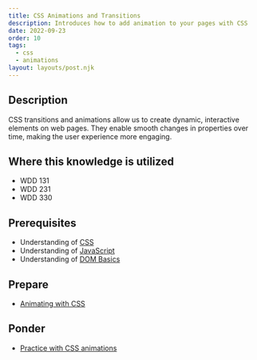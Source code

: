 ```yaml
---
title: CSS Animations and Transitions
description: Introduces how to add animation to your pages with CSS
date: 2022-09-23
order: 10
tags:
  - css
  - animations
layout: layouts/post.njk
---
```


## Description

CSS transitions and animations allow us to create dynamic, interactive elements on web pages. They enable smooth changes in properties over time, making the user experience more engaging.

## Where this knowledge is utilized

- WDD 131
- WDD 231
- WDD 330

## Prerequisites

- Understanding of [CSS](../css-intro)
- Understanding of [JavaScript](../../js/javascript-intro)
- Understanding of [DOM Basics](../../js/dom-basics/)

## Prepare

- [Animating with CSS](prepare1/)

## Ponder

- [Practice with CSS animations](ponder1/)
